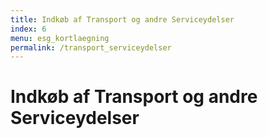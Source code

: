 ```yaml
---
title: Indkøb af Transport og andre Serviceydelser
index: 6
menu: esg_kortlaegning
permalink: /transport_serviceydelser
---
```


# Indkøb af Transport og andre Serviceydelser
